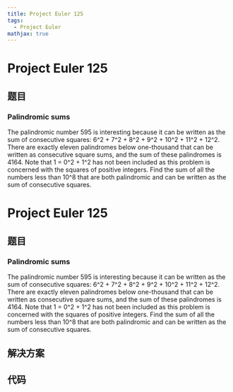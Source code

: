 ```yaml
---
title: Project Euler 125
tags:
  - Project Euler
mathjax: true
---
```

<escape><!-- more --></escape>
    
# Project Euler 125
## 题目
### Palindromic sums


The palindromic number 595 is interesting because it can be written as the sum of consecutive squares: 6^2 + 7^2 + 8^2 + 9^2 + 10^2 + 11^2 + 12^2.
There are exactly eleven palindromes below one-thousand that can be written as consecutive square sums, and the sum of these palindromes is 4164. Note that 1 = 0^2 + 1^2 has not been included as this problem is concerned with the squares of positive integers.
Find the sum of all the numbers less than 10^8 that are both palindromic and can be written as the sum of consecutive squares.



# Project Euler 125
## 题目
### Palindromic sums
The palindromic number 595 is interesting because it can be written as the sum of consecutive squares: 6^2 + 7^2 + 8^2 + 9^2 + 10^2 + 11^2 + 12^2.
There are exactly eleven palindromes below one-thousand that can be written as consecutive square sums, and the sum of these palindromes is 4164. Note that 1 = 0^2 + 1^2 has not been included as this problem is concerned with the squares of positive integers.
Find the sum of all the numbers less than 10^8 that are both palindromic and can be written as the sum of consecutive squares.


## 解决方案


## 代码


